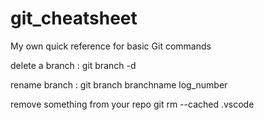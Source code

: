# git_cheatsheet

My own quick reference for basic Git commands

delete a branch :
git branch -d

rename branch :
git branch branchname log_number

remove something from your repo
git rm --cached .vscode
